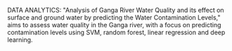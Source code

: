 
DATA ANALYTICS: "Analysis of Ganga River Water Quality and its effect on surface and ground water by predicting the Water Contamination Levels," aims to assess water quality in the Ganga river, with a focus on predicting contamination levels using SVM, random forest, linear regression and deep learning.
 
 
